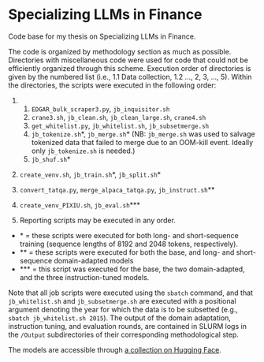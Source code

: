 # Specializing LLMs in Finance

Code base for my thesis on Specializing LLMs in Finance.


The code is organized by methodology section as much as possible. Directories with miscellaneous code were used for code that could not be efficiently organized through this scheme. Execution order of directories is given by the numbered list (i.e., 1.1 Data collection, 1.2 ..., 2, 3, ..., 5). Within the directories, the scripts were executed in the following order:
1. 1. `EDGAR_bulk_scraper3.py`, `jb_inquisitor.sh`
   2. `crane3.sh`, `jb_clean.sh`, `jb_clean_large.sh`, `crane4.sh`
   3. `get_whitelist.py`, `jb_whitelist.sh`, `jb_subsetmerge.sh`
   4. `jb_tokenize.sh`\*, `jb_merge.sh`\* (NB: `jb_merge.sh` was used to salvage tokenized data that failed to merge due to an OOM-kill event. Ideally only `jb_tokenize.sh` is needed.)
   5. `jb_shuf.sh`\*

2. `create_venv.sh`, `jb_train.sh`\*, `jb_split.sh`\*
3. `convert_tatqa.py`, `merge_alpaca_tatqa.py`, `jb_instruct.sh`**
4. `create_venv_PIXIU.sh`, `jb_eval.sh`***
5. Reporting scripts may be executed in any order.


- \* = these scripts were executed for both long- and short-sequence training (sequence lengths of 8192 and 2048 tokens, respectively).
- \** = these scripts were executed for both the base, and long- and short-sequence domain-adapted models
- \*** = this script was executed for the base, the two domain-adapted, and the three instruction-tuned models.

Note that all job scripts were executed using the `sbatch` command, and that `jb_whitelist.sh` and `jb_subsetmerge.sh` are executed with a positional argument denoting the year for which the data is to be subsetted (e.g., `sbatch jb_whitelist.sh 2015`). The output of the domain adaptation, instruction tuning, and evaluation rounds, are contained in SLURM logs in the `/Output` subdirectories of their corresponding methodological step. 

The models are accessible through [a collection on Hugging Face](https://huggingface.co/collections/juliusdeclercq/thesis-specializing-llms-in-finance-68d05d92d5e04dad38df14d4).



